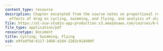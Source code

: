 ```yaml
---
content_type: resource
description: Chapter excerpted from the course notes on proportional reasoning, the
  effects of drag on cycling, swimming, and flying, and analysis of algorithms.
file: https://ol-ocw-studio-app-production.s3.amazonaws.com/courses/6-055j-the-art-of-approximation-in-science-and-engineering-spring-2008/e9fadf9d61173408d2d41263c918490f_mar05.pdf
file_type: application/pdf
resourcetype: Document
title: Cycling, Swimming, Flying
uid: e9fadf9d-6117-3408-d2d4-1263c918490f
---
```

